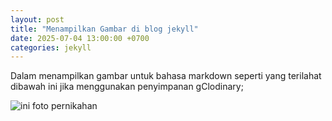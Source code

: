 ```yaml
---
layout: post
title: "Menampilkan Gambar di blog jekyll"
date: 2025-07-04 13:00:00 +0700
categories: jekyll
---
```


Dalam menampilkan gambar untuk bahasa markdown seperti yang terilahat dibawah ini jika menggunakan penyimpanan gClodinary;

![ini foto pernikahan](https://res.cloudinary.com/dul9bmqpf/image/upload/w_800,f_auto,q_auto/v1751615363/1719652900405_bczkdf.jpg)